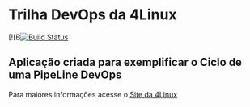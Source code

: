 # Trilha DevOps da 4Linux

<!-- Altere a Flag abaixo com sua URL do Travis -->
[![B[![Build Status](https://travis-ci.org/eduardo28rondina/DevOpsLab-HelloWorld.svg?branch=master)](https://travis-ci.org/eduardo28rondina/DevOpsLab-HelloWorld)
## Aplicação criada para exemplificar o Ciclo de uma PipeLine DevOps


Para maiores informações acesse o [Site da 4Linux](https://www.4linux.com.br/cursos/devops)
